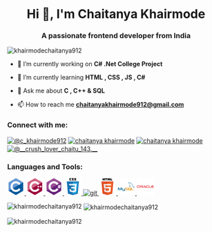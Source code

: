 <h1 align="center">Hi 👋, I'm Chaitanya Khairmode</h1>
<h3 align="center">A passionate frontend developer from India</h3>

<p align="left"> <img src="https://komarev.com/ghpvc/?username=khairmodechaitanya912&label=Profile%20views&color=0e75b6&style=flat" alt="khairmodechaitanya912" /> </p>

- 🔭 I’m currently working on **C# .Net College Project**

- 🌱 I’m currently learning **HTML , CSS , JS , C#**

- 💬 Ask me about **C , C++ & SQL**

- 📫 How to reach me **chaitanyakhairmode912@gmail.com**

<h3 align="left">Connect with me:</h3>
<p align="left">
<a href="https://twitter.com/@c_khairmode912" target="blank"><img align="center" src="https://raw.githubusercontent.com/rahuldkjain/github-profile-readme-generator/master/src/images/icons/Social/twitter.svg" alt="@c_khairmode912" height="30" width="40" /></a>
<a href="https://linkedin.com/in/chaitanya khairmode" target="blank"><img align="center" src="https://raw.githubusercontent.com/rahuldkjain/github-profile-readme-generator/master/src/images/icons/Social/linked-in-alt.svg" alt="chaitanya khairmode" height="30" width="40" /></a>
<a href="https://fb.com/chaitanya khairmode" target="blank"><img align="center" src="https://raw.githubusercontent.com/rahuldkjain/github-profile-readme-generator/master/src/images/icons/Social/facebook.svg" alt="chaitanya khairmode" height="30" width="40" /></a>
<a href="https://instagram.com/@__crush_lover_chaitu_143.__" target="blank"><img align="center" src="https://raw.githubusercontent.com/rahuldkjain/github-profile-readme-generator/master/src/images/icons/Social/instagram.svg" alt="@__crush_lover_chaitu_143.__" height="30" width="40" /></a>
</p>

<h3 align="left">Languages and Tools:</h3>
<p align="left"> <a href="https://www.cprogramming.com/" target="_blank"> <img src="https://raw.githubusercontent.com/devicons/devicon/master/icons/c/c-original.svg" alt="c" width="40" height="40"/> </a> <a href="https://www.w3schools.com/cpp/" target="_blank"> <img src="https://raw.githubusercontent.com/devicons/devicon/master/icons/cplusplus/cplusplus-original.svg" alt="cplusplus" width="40" height="40"/> </a> <a href="https://www.w3schools.com/cs/" target="_blank"> <img src="https://raw.githubusercontent.com/devicons/devicon/master/icons/csharp/csharp-original.svg" alt="csharp" width="40" height="40"/> </a> <a href="https://www.w3schools.com/css/" target="_blank"> <img src="https://raw.githubusercontent.com/devicons/devicon/master/icons/css3/css3-original-wordmark.svg" alt="css3" width="40" height="40"/> </a> <a href="https://git-scm.com/" target="_blank"> <img src="https://www.vectorlogo.zone/logos/git-scm/git-scm-icon.svg" alt="git" width="40" height="40"/> </a> <a href="https://www.w3.org/html/" target="_blank"> <img src="https://raw.githubusercontent.com/devicons/devicon/master/icons/html5/html5-original-wordmark.svg" alt="html5" width="40" height="40"/> </a> <a href="https://www.mysql.com/" target="_blank"> <img src="https://raw.githubusercontent.com/devicons/devicon/master/icons/mysql/mysql-original-wordmark.svg" alt="mysql" width="40" height="40"/> </a> <a href="https://www.oracle.com/" target="_blank"> <img src="https://raw.githubusercontent.com/devicons/devicon/master/icons/oracle/oracle-original.svg" alt="oracle" width="40" height="40"/> </a> </p>

<p><img align="left" src="https://github-readme-stats.vercel.app/api/top-langs?username=khairmodechaitanya912&show_icons=true&locale=en&layout=compact" alt="khairmodechaitanya912" /></p>

<p>&nbsp;<img align="center" src="https://github-readme-stats.vercel.app/api?username=khairmodechaitanya912&show_icons=true&locale=en" alt="khairmodechaitanya912" /></p>

<p><img align="center" src="https://github-readme-streak-stats.herokuapp.com/?user=khairmodechaitanya912&" alt="khairmodechaitanya912" /></p>
